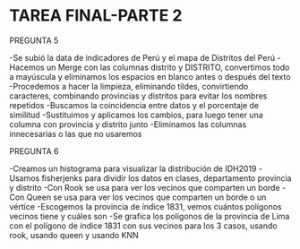 # TAREA FINAL-PARTE 2

PREGUNTA 5

-Se subió la data de indicadores de Perú y el mapa de Distritos del Perú
-Hacemos un Merge con las columnas distrito y DISTRITO, convertimos todo a mayúscula y eliminamos los espacios en blanco antes o después del texto
-Procedemos a hacer la limpieza, eliminando tildes, convirtiendo caracteres, combinando provincias y distritos para evitar los nombres repetidos
-Buscamos la coincidencia entre datos y el porcentaje de similitud
-Sustituimos y aplicamos los cambios, para luego tener una columna con provincia y distrito junto
-Eliminamos las columnas innecesarias o las que no usaremos

PREGUNTA 6

-Creamos un histograma para visualizar la distribución de IDH2019
-Usamos fisherjenks para dividir los datos en clases, departamento provincia y distrito
-Con Rook se usa para ver los vecinos que comparten un borde
-Con Queen se usa para ver los vecinos que comparten un borde o un vértice
-Escogemos la provincia de índice 1831, vemos cuántos polígonos vecinos tiene y cuáles son
-Se grafica los polígonos de la provincia de Lima con el polígono de índice 1831 con sus vecinos para los 3 casos, usando rook, usando queen y usando KNN

